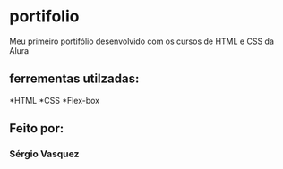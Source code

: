 # portifolio

Meu primeiro portifólio desenvolvido com os cursos de HTML e CSS da Alura

## ferrementas utilzadas:

*HTML
*CSS
*Flex-box

## Feito por:

### Sérgio Vasquez
